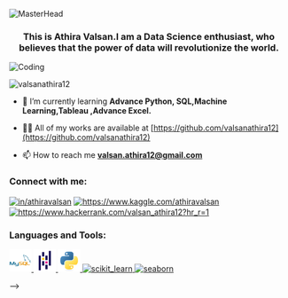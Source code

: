 ![MasterHead](https://media.licdn.com/dms/image/C4D12AQESj72-s5gEKg/article-cover_image-shrink_423_752/0/1626753867110?e=1691020800&v=beta&t=H_DCrQa7PnPcLESMmvkq7WL1PPNqV_ShUE6MQFATdT0
)

<h3 align="center">This is Athira Valsan.I am a Data Science enthusiast, who believes that the power of data will revolutionize the world.</h3>
<img aligh="right" alt="Coding" width="400" src="https://user-images.githubusercontent.com/59734313/157189039-c09b3e38-9f42-42c0-ab54-14f1574190a7.gif">

<p align="left"> <img src="https://komarev.com/ghpvc/?username=valsanathira12&label=Profile%20views&color=0e75b6&style=flat" alt="valsanathira12" /> </p>

- 🌱 I’m currently learning **Advance Python, SQL,Machine Learning,Tableau ,Advance Excel.**

- 👨‍💻 All of my works are available at [https://github.com/valsanathira12](https://github.com/valsanathira12)

- 📫 How to reach me **valsan.athira12@gmail.com**

<h3 align="left">Connect with me:</h3>
<p align="left">
<a href="https://linkedin.com/in/in/athiravalsan" target="blank"><img align="center" src="https://raw.githubusercontent.com/rahuldkjain/github-profile-readme-generator/master/src/images/icons/Social/linked-in-alt.svg" alt="in/athiravalsan" height="30" width="40" /></a>
<a href="https://kaggle.com/https://www.kaggle.com/athiravalsan" target="blank"><img align="center" src="https://raw.githubusercontent.com/rahuldkjain/github-profile-readme-generator/master/src/images/icons/Social/kaggle.svg" alt="https://www.kaggle.com/athiravalsan" height="30" width="40" /></a>
<a href="https://www.hackerrank.com/https://www.hackerrank.com/valsan_athira12?hr_r=1" target="blank"><img align="center" src="https://raw.githubusercontent.com/rahuldkjain/github-profile-readme-generator/master/src/images/icons/Social/hackerrank.svg" alt="https://www.hackerrank.com/valsan_athira12?hr_r=1" height="30" width="40" /></a>
</p>

<h3 align="left">Languages and Tools:</h3>
<p align="left"> <a href="https://www.mysql.com/" target="_blank" rel="noreferrer"> <img src="https://raw.githubusercontent.com/devicons/devicon/master/icons/mysql/mysql-original-wordmark.svg" alt="mysql" width="40" height="40"/> </a> <a href="https://pandas.pydata.org/" target="_blank" rel="noreferrer"> <img src="https://raw.githubusercontent.com/devicons/devicon/2ae2a900d2f041da66e950e4d48052658d850630/icons/pandas/pandas-original.svg" alt="pandas" width="40" height="40"/> </a> <a href="https://www.python.org" target="_blank" rel="noreferrer"> <img src="https://raw.githubusercontent.com/devicons/devicon/master/icons/python/python-original.svg" alt="python" width="40" height="40"/> </a> <a href="https://scikit-learn.org/" target="_blank" rel="noreferrer"> <img src="https://upload.wikimedia.org/wikipedia/commons/0/05/Scikit_learn_logo_small.svg" alt="scikit_learn" width="40" height="40"/> </a> <a href="https://seaborn.pydata.org/" target="_blank" rel="noreferrer"> <img src="https://seaborn.pydata.org/_images/logo-mark-lightbg.svg" alt="seaborn" width="40" height="40"/> </a> </p>

-->
